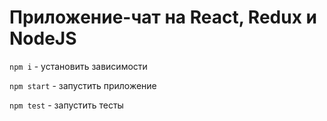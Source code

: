 # Приложение-чат на React, Redux и NodeJS

`npm i` - установить зависимости

`npm start` - запустить приложение

`npm test` - запустить тесты
